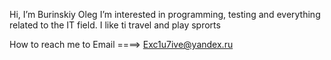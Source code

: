 Hi, I’m Burinskiy Oleg
I’m interested in programming, testing and everything related to the IT field. I like ti travel and play sprorts


How to reach me to Email ====> Exc1u7ive@yandex.ru

<!---
Exc1u7ive/Exc1u7ive is a ✨ special ✨ repository because its `README.md` (this file) appears on your GitHub profile.
You can click the Preview link to take a look at your changes.
--->
